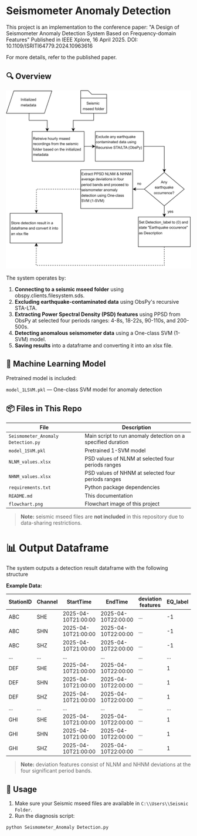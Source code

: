 # Seismometer Anomaly Detection

This project is an implementation to the conference paper:
"A Design of Seismometer Anomaly Detection System Based on Frequency-domain Features"
Published in IEEE Xplore, 16 April 2025.
DOI:  10.1109/ISRITI64779.2024.10963616

For more details, refer to the published paper.


## 🔍 Overview

![System Flowchart](flowchart.png)

The system operates by:

1. **Connecting to a seismic mseed folder** using obspy.clients.filesystem.sds. 
2. **Excluding earthquake-contaminated data** using ObsPy's recursive STA-LTA.  
3. **Extracting Power Spectral Density (PSD) features** using PPSD from ObsPy at selected four periods ranges: 4-8s, 18-22s, 90-110s, and 200-500s.  
4. **Detecting anomalous seismometer data** using a One-class SVM (1-SVM) model.   
5. **Saving results** into a dataframe and converting it into an xlsx file.


## 🧠 Machine Learning Model

Pretrained model is included:

`model_1LSVM.pkl` — One-class SVM model for anomaly detection  


## 📦 Files in This Repo

| File                              | Description                                                   |
|-----------------------------------|---------------------------------------------------------------|
| `Seismometer_Anomaly Detection.py`| Main script to run anomaly detection on a specified duration  |
| `model_1SVM.pkl`                  | Pretrained 1-SVM model                                        |
| `NLNM_values.xlsx`                | PSD values of NLNM at selected four periods ranges            |
| `NHNM_values.xlsx`                | PSD values of NHNM at selected four periods ranges            |
| `requirements.txt`                | Python package dependencies                                   |
| `README.md`                       | This documentation                                            |
| `flowchart.png`                   | Flowchart image of this project                               |

> **Note:** seismic mseed files are **not included** in this repository due to data-sharing restrictions.  


# 📊 Output Dataframe

The system outputs a detection result dataframe with the following structure

**Example Data:**

| StationID   | Channel   | StartTime            | EndTime              | deviation features | EQ_label | Detection_label | Description            |
|-------------|-----------|----------------------|----------------------|--------------------|----------|-----------------|------------------------|
| ABC         | SHE       | 2025-04-10T21:00:00  | 2025-04-10T22:00:00  | ...                | -1       | 0               | Earthquake occurrence  |
| ABC         | SHN       | 2025-04-10T21:00:00  | 2025-04-10T22:00:00  | ...                | -1       | 0               | Earthquake occurrence  |
| ABC         | SHZ       | 2025-04-10T21:00:00  | 2025-04-10T22:00:00  | ...                | -1       | 0               | Earthquake occurrence  |
| ...         | ...       | ...                  | ...                  | ...                | ...      | ...             | ...                    |
| DEF         | SHE       | 2025-04-10T21:00:00  | 2025-04-10T22:00:00  | ...                | 1        | 1               | Normal data            |
| DEF         | SHN       | 2025-04-10T21:00:00  | 2025-04-10T22:00:00  | ...                | 1        | 1               | Normal data            |
| DEF         | SHZ       | 2025-04-10T21:00:00  | 2025-04-10T22:00:00  | ...                | 1        | 1               | Normal data            |
| ...         | ...       | ...                  | ...                  | ...                | ...      | ...             | ...                    |
| GHI         | SHE       | 2025-04-10T21:00:00  | 2025-04-10T22:00:00  | ...                | 1        | -1              | Anomalous data         |
| GHI         | SHN       | 2025-04-10T21:00:00  | 2025-04-10T22:00:00  | ...                | 1        | -1              | Anomalous data         |
| GHI         | SHZ       | 2025-04-10T21:00:00  | 2025-04-10T22:00:00  | ...                | 1        | -1              | Anomalous data         |

> **Note:** deviation features consist of NLNM and NHNM deviations at the four significant period bands.  



## 🚀 Usage
  
1. Make sure your Seismic mseed files are available in `C:\\Users\\Seismic Folder`.  
2. Run the diagnosis script:

```bash
python Seismometer_Anomaly Detection.py

```

